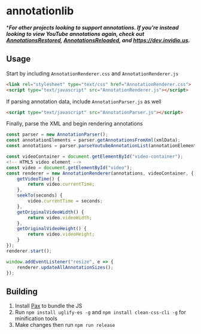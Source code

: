 # annotationlib

****For other projects looking to support annotations. 
If you're instead looking to view YouTube annotations again, 
check out [AnnotationsRestored](https://github.com/afrmtbl/AnnotationsRestored), [AnnotationsReloaded](https://addons.mozilla.org/firefox/addon/annotationsreloaded/), and https://dev.invidio.us.***

## Usage
Start by including `AnnotationRenderer.css` and `AnnotationRenderer.js`

```html
<link rel="stylesheet" type="text/css" href="AnnotationRenderer.css">
<script type="text/javascript" src="AnnotationRenderer.js"></script>
```

If parsing annotation data, include `AnnotationParser.js` as well
```html
<script type="text/javascript" src="AnnotationParser.js"></script>
```

Finally, parse the XML and begin rendering annotations

```javascript
const parser = new AnnotationParser();
const annotationElements = parser.getAnnotationsFromXml(xmlData);
const annotations = parser.parseYoutubeAnnotationList(annotationElements);

const videoContainer = document.getElementById("video-container");
<!-- HTML5 video element -->
const video = document.getElementById("video");
const renderer = new AnnotationRenderer(annotations, videoContainer, {
    getVideoTime() {
        return video.currentTime;
    },
    seekTo(seconds) {
        video.currentTime = seconds;
    },
    getOriginalVideoWidth() {
        return video.videoWidth;
    },
    getOriginalVideoHeight() {
        return video.videoHeight;
    }
});
renderer.start();

window.addEventListener("resize", e => {
    renderer.updateAllAnnotationSizes();
});
```

## Building
1. Install [Pax](https://pax.js.org/) to bundle the JS
2. Run `npm install uglify-es -g` and `npm install clean-css-cli -g` for minification tools
3. Make changes then run `npm run release`
